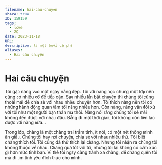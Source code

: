 ```yaml
---
filename: hai-cau-chuyen
share: true
ID: 159159
tags:
  - love
  - 2Q
date: 2023-11-18
URL: 
description: từ một buổi cà phê
aliases:
  - Hai câu chuyện
---
```


# Hai câu chuyện

Tôi gặp nàng vào một ngày nắng đẹp. Tôi với nàng học chung một lớp nên cũng có nhiều cớ để tiếp cận. Sau nhiều lần bắt chuyện thì chúng tôi cũng thoải mái để chia sẻ với nhau nhiều chuyện hơn. Tôi thích nàng nên tôi có những hành động quan tâm tới nàng nhiều hơn. Còn nàng, nàng vẫn đối xử với tôi như một người bạn thân mà thôi. Nàng nói rằng chúng tôi sẽ mãi không đến được với nhau đâu. Bẵng đi một thời gian, tôi không còn liên lạc được với nàng nữa...

Trong lớp, chàng là một chàng trai trầm tính, ít nói, có một nét thông minh ẩn giấu. Chúng tôi hay nói chuyện, chia sẻ với nhau nhiều thứ. Tôi biết chàng thích tôi. Tôi cũng đã thử thích lại chàng. Nhưng tôi nhận ra chúng tôi không thuộc về nhau. Chàng quá tốt với tôi, nhưng tôi lại không có cảm xúc gì hơn mức tình bạn. Vì thế tôi ngày càng tránh xa chàng, để chàng quên tôi mà đi tìm tình yêu đích thực cho mình.


